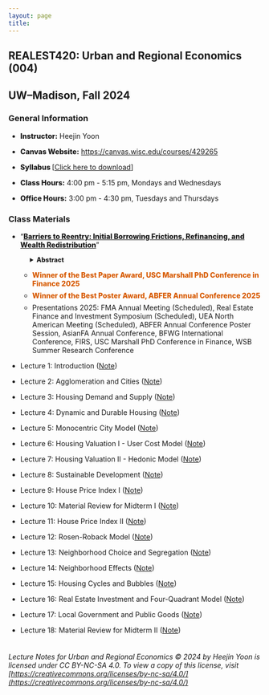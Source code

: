 ```yaml
---
layout: page
title: 　
---
```


## **REALEST420: Urban and Regional Economics (004)**
## UW&ndash;Madison, Fall 2024

### General Information

<ul>
  <li>
   <div style="margin-bottom: 1em;margin-top: 1em">
   <span style="font-weight: 800">Instructor:</span> Heejin Yoon
   </div>
  </li>
   <li>
   <div style="margin-bottom: 1em;margin-top: 1em">
   <span style="font-weight: 800">Canvas Website:</span>
    <a href="https://canvas.wisc.edu/courses/429265">https://canvas.wisc.edu/courses/429265</a>
   </div>
  </li>
    <li>
   <div style="margin-bottom: 1em;margin-top: 1em">
   <span style="font-weight: 800">Syllabus </span>
    [<a href="RE420/RE420_Syllabus_Fall2024.pdf">Click here to download</a>]
   </div>
  </li>
   <li>
   <div style="margin-bottom: 1em;margin-top: 1em">
   <span style="font-weight: 800">Class Hours:</span> 4:00 pm - 5:15 pm, Mondays and Wednesdays
   </div>
  </li>
   <li>
   <div style="margin-bottom: 1em;margin-top: 1em">
   <span style="font-weight: 800">Office Hours:</span> 3:00 pm - 4:30 pm, Tuesdays and Thursdays
   </div>
  </li>
</ul>


### Class Materials

<ul>
  <li>
   <div style="margin-bottom: 1em;margin-top: 1em">
“<a href="https://uwmadison.box.com/s/k1wb204duthhw3ig9itaxrqe6cp1htvf" style="font-weight: 800">Barriers to Reentry: Initial Borrowing Frictions,
Refinancing, and Wealth Redistribution</a>”
   </div>
    <div style="margin-left: 1.5em;margin-bottom: 1em;margin-top: 1em;font-size: 0.9em;font-weight: 800"> 
 <details>
   <summary>Abstract</summary>
  <div style="margin-left: 1em;font-weight: 500">
 This paper examines how frictions encountered during the initial purchase mortgage origination process shape borrowers’ future refinancing behavior and contribute to wealth disparities. Leveraging variation in loan officer workload as a quasi-random source of lender-induced origination delays, I find that experiencing a 60+ day delay lowers quarterly refinancing rates by 16–24%. Minority borrowers, low-income households, and those with lower credit scores are more likely to encounter such frictions, with evidence pointing to lender bias as a potential driver of racial disparities. A structural model implies a present value loss of $6,641 per delayed borrower, which amounts to $2.8 billion in overpayments each year when scaled to the U.S. market. Importantly, these losses are not evenly distributed: conditional on the same delay event, minority borrowers incur greater financial losses than White borrowers, largely due to a lower baseline likelihood of acting on refinancing opportunities. Together, these findings demonstrate how subtle frictions in the origination process can lead to persistent financial disadvantages and entrench wealth inequality.
 </div>
 </details>
 </div>
  </li>
 <ul>
      <li>
        <div style="color:rgb(215,90,0);margin-bottom: 0.5em;margin-top: 0.5em;font-weight: 800">
         Winner of the Best Paper Award, USC Marshall PhD Conference in Finance 2025
        </div>
      </li>
       <li>
        <div style="color:rgb(215,90,0);margin-bottom: 0.5em;margin-top: 0.5em;font-weight: 800">
         Winner of the Best Poster Award, ABFER Annual Conference 2025
        </div>
      </li>
      <li>
        <div style="margin-bottom: 0.5em;margin-top: 0.5em;">
         Presentations 2025: FMA Annual Meeting (Scheduled), Real Estate Finance and Investment Symposium (Scheduled), UEA North American Meeting (Scheduled), ABFER Annual Conference Poster Session, AsianFA Annual Conference, BFWG International Conference, FIRS, USC Marshall PhD Conference in Finance, WSB Summer Research Conference
        </div>
      </li>
    </ul>
</ul>

 - Lecture 1: Introduction ([Note](RE420/RE420_Lecture1_Introduction.pdf))
 
 - Lecture 2: Agglomeration and Cities ([Note](RE420/RE420_Lecture2_Agglomeration_and_Cities.pdf))
 
 - Lecture 3: Housing Demand and Supply ([Note](RE420/RE420_Lecture3_Housing_Demand_and_Supply.pdf))

 - Lecture 4: Dynamic and Durable Housing ([Note](RE420/RE420_Lecture4_Dynamic_and_Durable_Housing.pdf))

 - Lecture 5: Monocentric City Model ([Note](RE420/RE420_Lecture5_Monocentric_City.pdf))

 - Lecture 6: Housing Valuation I - User Cost Model ([Note](RE420/RE420_Lecture6_Housing_Valuation_I.pdf))

 - Lecture 7: Housing Valuation II - Hedonic Model ([Note](RE420/RE420_Lecture7_Housing_Valuation_II.pdf))

 - Lecture 8: Sustainable Development ([Note](RE420/RE420_Lecture8_Sustainable_Development.pdf))

 - Lecture 9: House Price Index I ([Note](RE420/RE420_Lecture9_House_Price_Index_I.pdf))

 - Lecture 10: Material Review for Midterm I ([Note](RE420/RE420_Lecture10_Material_Review_for_Midterm1.pdf))

 - Lecture 11: House Price Index II ([Note](RE420/RE420_Lecture11_House_Price_Index_II.pdf))

 - Lecture 12: Rosen-Roback Model ([Note](RE420/RE420_Lecture12_Rosen_Roback_Model.pdf))

 - Lecture 13: Neighborhood Choice and Segregation ([Note](RE420/RE420_Lecture13_Neighborhood_Choice_and_Segregation.pdf))

 - Lecture 14: Neighborhood Effects ([Note](RE420/RE420_Lecture14_Neighborhood_Effects.pdf))

 - Lecture 15: Housing Cycles and Bubbles ([Note](RE420/RE420_Lecture15_Housing_Cycles_and_Bubbles.pdf))

 - Lecture 16: Real Estate Investment and Four-Quadrant Model ([Note](RE420/RE420_Lecture16_Real_Estate_Investment_and_Four-Quadrant_Model.pdf))

 - Lecture 17: Local Government and Public Goods ([Note](RE420/RE420_Lecture17_Local_Government_and_Public_Goods.pdf))

 - Lecture 18: Material Review for Midterm II ([Note](RE420_Lecture18_Material_Review_for_Midterm2.pdf))
<br/><br/>

###### Lecture Notes for Urban and Regional Economics © 2024 by Heejin Yoon is licensed under CC BY-NC-SA 4.0. To view a copy of this license, visit [https://creativecommons.org/licenses/by-nc-sa/4.0/](https://creativecommons.org/licenses/by-nc-sa/4.0/)


<br/>

